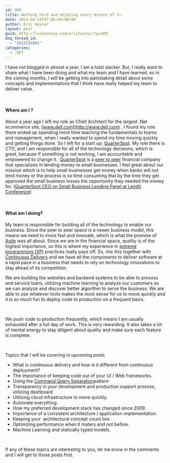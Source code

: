 ```yaml
---
id: 409
title: Working hard and enjoying every minute of it.
date: 2014-04-14T07:06:04+00:00
author: Eric Hexter
layout: post
guid: http://lostechies.com/erichexter/?p=409
dsq_thread_id:
  - "2612516891"
categories:
  - .NET
---
```

I have not blogged in almost a year, I am a total slacker. But, I really want to share what I have been doing and what my team and I have learned, so in the coming months, I will be getting into painstaking detail about some concepts and implementations that I think have really helped my team to deliver value.

&nbsp;

#### Where am I ?

About a year ago I left my role as Chief Architect for the largest .Net ecommerce site, [www.dell.com](http://www.dell.com) , I found my role there ended up spending more time teaching the fundamentals to teams and management, when I really wanted to spend my time moving quickly and getting things done. So I left for a start up; [QuarterSpot](https://www.quarterspot.com). My role there is CTO, and I am responsible for all of the technology decisions, which is great, because if something is not working, I am accountable and empowered to change it.  [QuarterSpot](http://www.youtube.com/watch?v=YLTCyRQcUxE) is a [peer to peer](http://en.wikipedia.org/wiki/Peer-to-peer_lending) financial company that specializes in lending money to small businesses. I feel great about our mission which is to help small businesses get money when banks will not lend money or the process is so time consuming that by the time they get approved the small business losses the opportunity they needed the money for. ([QuarterSpot CEO on Small Business Lending Panel at LendIt Conference](http://www.youtube.com/watch?v=Bhd0TQcGuw4))

&nbsp;

#### What am I doing?

My team is responsible for building all of the technology to enable our business. Since the peer to peer space is a newer business model, this means we need to move fast and innovate, which is what the promise of [Agile](http://en.wikipedia.org/wiki/Agile_software_development) was all about. Since we are in the financial space, quality is of the highest importance, so this is where my experience in [extreme programming (XP)](http://en.wikipedia.org/wiki/Extreme_programming) practices really pays off. So, mix this together with [Continuous Delivery](http://en.wikipedia.org/wiki/Continuous_delivery) and we have all the components to deliver software at a rapid pace in a business that needs to rely on technology innovations to stay ahead of its competition.

We are building the websites and backend systems to be able to process and service loans, utilizing machine learning to analyze our customers so we can analyze and discover better algorithm to serve the business. We are able to use whatever tools makes the most sense for us to move quickly and it is so much fun to deploy code to production on a frequent basis.

&nbsp;

We push code to production frequently, which means I am usually exhausted after a full day of work. This is very rewarding. It also takes a lot of mental energy to stay diligent about quality and make sure each feature is complete.

&nbsp;

Topics that I will be covering in upcoming posts

  * What is continuous delivery and how is it different from continuous deployment?
  * The importance of keeping code out of your UI / Web frameworks.
  * Using the [Command Query Separation](http://martinfowler.com/bliki/CommandQuerySeparation.html)pattern
  * Transparency in your development and production support process, utilizing dashboard
  * Utilizing cloud infrastructure to move quickly.
  * Automate everything.
  * How my preferred development stack has changed since 2009.
  * Importance of a consistent architecture / application implementation.
  * Keeping your  architectural concept count low.
  * Optimizing performance when it maters and not before.
  * Machine Learning and statically typed models.

&nbsp;

If any of these topics are interesting to you, let me know in the comments and I will get to those posts first.